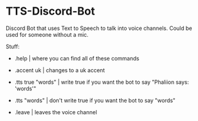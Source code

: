 # TTS-Discord-Bot
Discord Bot that uses Text to Speech to talk into voice channels. Could be used for someone without a mic.

Stuff:

 - .help | where you can find all of these commands

 - .accent uk | changes to a uk accent
 - .tts true "words" | write true if you want the bot to say "Phaliion says: 'words'"
 - .tts "words" | don't write true if you want the bot to say "words"
 - .leave | leaves the voice channel
